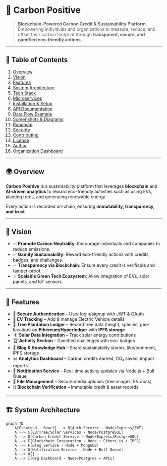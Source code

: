 # 🌱 Carbon Positive  

> **Blockchain-Powered Carbon Credit & Sustainability Platform**  
Empowering individuals and organizations to measure, reduce, and offset their carbon footprint through **transparent, secure, and gamified eco-friendly actions**.  

---

## 📖 Table of Contents
1. [Overview](#-overview)  
2. [Vision](#-vision)  
3. [Features](#-features)  
4. [System Architecture](#-system-architecture)  
5. [Tech Stack](#-tech-stack)  
6. [Microservices](#-microservices)  
7. [Installation & Setup](#️-installation--setup)  
8. [API Documentation](#-api-documentation)  
9. [Data Flow Example](#-data-flow-example)  
10. [Screenshots & Diagrams](#-screenshots--diagrams)  
11. [Roadmap](#-roadmap)  
12. [Security](#-security)  
13. [Contributing](#-contributing)  
14. [License](#-license)  
15. [Author](#-author)  
16. [Organization Dashboard](#-organization-dashboard)  

---

## 🌍 Overview
**Carbon Positive** is a sustainability platform that leverages **blockchain** and **AI-driven analytics** to reward eco-friendly activities such as using EVs, planting trees, and generating renewable energy.  

Every action is recorded on-chain, ensuring **immutability, transparency, and trust**.  

---

## 🎯 Vision
- ✅ **Promote Carbon Neutrality**: Encourage individuals and companies to reduce emissions.  
- ✅ **Gamify Sustainability**: Reward eco-friendly actions with credits, badges, and challenges.  
- ✅ **Transparency via Blockchain**: Ensure every credit is verifiable and tamper-proof.  
- ✅ **Scalable Green Tech Ecosystem**: Allow integration of EVs, solar panels, and IoT sensors.  

---

## 🚀 Features
- 🔐 **Secure Authentication** – User login/signup with JWT & OAuth  
- 🚗 **EV Tracking** – Add & manage Electric Vehicle details  
- 🌳 **Tree Plantation Ledger** – Record tree data (height, species, geo-location) on **Ethereum/Hyperledger** with **IPFS storage**  
- ☀️ **Solar Data Integration** – Track solar energy contributions  
- 🏆 **Activity Section** – Gamified challenges with eco-badges  
- 📝 **Blog & Knowledge Hub** – Share sustainability stories, like/comment, IPFS storage  
- 📊 **Analytics Dashboard** – Carbon credits earned, CO₂ saved, impact reports  
- 🔔 **Notification Service** – Real-time activity updates via Node.js + Bull Queue  
- 📂 **File Management** – Secure media uploads (tree images, EV docs)  
- ⛓️ **Blockchain Verification** – Immutable credit & asset records  

---

## 🏗️ System Architecture
```mermaid
graph TD
    A[Frontend - React] --> B[Auth Service - Node/Express/JWT]
    A --> C[EV/Tree/Solar Services - Node/PostgreSQL]
    A --> D[Carbon Credit Service - Node/Express/PostgreSQL]
    A --> E[Blockchain Integration - Node + Ethers.js + IPFS]
    A --> F[Blog Service - Node + MongoDB]
    A --> G[Notification Service - Node + Bull Queue]
    A --> H[]
    A --> I[Org Dashboard - Node/Postgres + APIs]